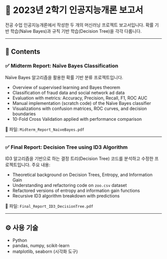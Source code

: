 # 🏫 2023년 2학기 인공지능개론 보고서

 전공 수업 인공지능개론에서 작성한 두 개의 머신러닝 프로젝트 보고서입니다. 확률 기반 학습(Naïve Bayes)과 규칙 기반 학습(Decision Tree)을 각각 다룹니다.

---

## 📌 Contents

### ✅ Midterm Report: Naïve Bayes Classification

Naïve Bayes 알고리즘을 활용한 확률 기반 분류 프로젝트입니다.

- Overview of supervised learning and Bayes theorem
- Classification of fraud data and social network ad data
- Evaluation with metrics: Accuracy, Precision, Recall, F1, ROC AUC
- Manual implementation (scratch code) of the Naïve Bayes classifier
- Visualizations with confusion matrices, ROC curves, and decision boundaries
- 10-Fold Cross Validation applied with performance comparison

📎 파일: `Midterm_Report_NaiveBayes.pdf`

---

### ✅ Final Report: Decision Tree using ID3 Algorithm

ID3 알고리즘을 기반으로 하는 결정 트리(Decision Tree) 코드를 분석하고 수정한 프로젝트입니다. 주요 내용:

- Theoretical background on Decision Trees, Entropy, and Information Gain
- Understanding and refactoring code on `zoo.csv` dataset
- Refactored versions of entropy and information gain functions
- Recursive ID3 algorithm breakdown with predictions

📎 파일: `Final_Report_ID3_DecisionTree.pdf`

---

## ⚙️ 사용 기술
- Python
- pandas, numpy, scikit-learn
- matplotlib, seaborn (시각화 도구)
